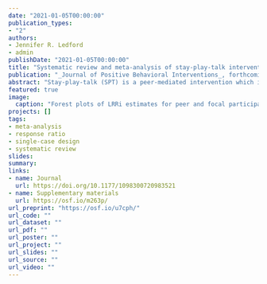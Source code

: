 ```yaml
---
date: "2021-01-05T00:00:00"
publication_types:
- "2"
authors:
- Jennifer R. Ledford
- admin
publishDate: "2021-01-05T00:00:00"
title: "Systematic review and meta-analysis of stay-play-talk interventions for improving social behaviors of young children"
publication: "_Journal of Positive Behavioral Interventions_, forthcoming."
abstract: "Stay-play-talk (SPT) is a peer-mediated intervention which involves training peer implementers to stay in proximity to, play with, and talk to a focal child who has disabilities or lower social competence. This systematic review and meta-analysis investigated the contexts in which SPT interventions have been conducted, the methodological adequacy of the research assessing its effects, and the outcomes for both peer implementers and focal children. Studies have primarily occurred in inclusive preschool settings during free play activities, with researchers serving as facilitators. Average effects were positive for both peer implementers and focal children, although considerable heterogeneity across studies was observed. Additional research is needed to determine what peer implementer and focal child characteristics moderate intervention success, what modifications are needed for children who have complex communication needs, and optimal procedural variations (e.g., group size, training time)."
featured: true
image: 
  caption: "Forest plots of LRRi estimates for peer and focal participants"
projects: []
tags: 
- meta-analysis
- response ratio
- single-case design
- systematic review
slides: 
summary: 
links:
- name: Journal
  url: https://doi.org/10.1177/1098300720983521
- name: Supplementary materials
  url: https://osf.io/m263p/
url_preprint: "https://osf.io/u7cph/"
url_code: ""
url_dataset: ""
url_pdf: ""
url_poster: ""
url_project: ""
url_slides: ""
url_source: ""
url_video: ""
---
```

